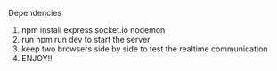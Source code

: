 Dependencies
1. npm install express socket.io nodemon
2. run npm run dev to start the server
3. keep two browsers side by side to test the realtime communication
4. ENJOY!!
